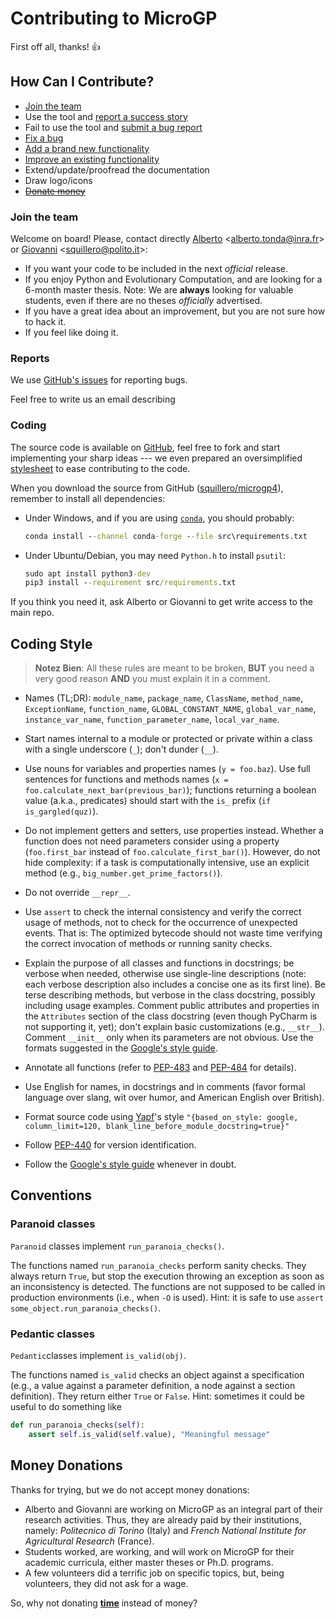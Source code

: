 Contributing to MicroGP
=======================

First off all, thanks! :+1:

## How Can I Contribute?

* [Join the team](#join-the-team)
* Use the tool and [report a success story](#report)
* Fail to use the tool and [submit a bug report](#report)
* [Fix a bug](#coding)
* [Add a brand new functionality](#coding)
* [Improve an existing functionality](#coding)
* Extend/update/proofread the documentation
* Draw logo/icons
* [~~Donate money~~](#money-donations)

### Join the team

Welcome on board! Please, contact directly [Alberto](https://www.researchgate.net/profile/Alberto_Tonda) <[alberto.tonda@inra.fr](alberto.tonda@inra.fr)> or [Giovanni](https://staff.polito.it/giovanni.squillero/) <[squillero@polito.it](giovanni.squillero@polito.it)>:

* If you want your code to be included in the next *official* release.
* If you enjoy Python and Evolutionary Computation, and are looking for a 6-month master thesis. Note: We are **always** looking for valuable students, even if there are no theses *officially* advertised.
* If you have a great idea about an improvement, but you are not sure how to hack it.
* If you feel like doing it.

### Reports

We use [GitHub's issues](https://github.com/squillero/microgp4/issues) for reporting bugs. 

Feel free to write us an email describing

### Coding

The source code is available on [GitHub](https://github.com/squillero/microgp4), feel free to fork and start implementing your sharp ideas --- we even prepared an oversimplified [stylesheet](#cding-style) to ease contributing to the code.

When you download the source from GitHub ([squillero/microgp4](https://github.com/squillero/microgp4)), remember to install all dependencies:

- Under Windows, and if you are using [`conda`](https://docs.conda.io/projects/conda/), you should probably:

  ```cmd
  conda install --channel conda-forge --file src\requirements.txt 
  ```

- Under Ubuntu/Debian, you may need `Python.h` to install `psutil`:

  ```cmd
  sudo apt install python3-dev
  pip3 install --requirement src/requirements.txt
  ```


If you think you need it, ask Alberto or Giovanni to get write access to the main repo.

## Coding Style

> **Notez Bien**: All these rules are meant to be broken, **BUT** you need a very good reason **AND** you must explain it in a comment.

* Names (TL;DR): `module_name`, `package_name`, `ClassName`, `method_name`, `ExceptionName`, `function_name`, `GLOBAL_CONSTANT_NAME`, `global_var_name`, `instance_var_name`, `function_parameter_name`, `local_var_name`.

* Start names internal to a module or protected or private within a class with a single underscore (`_`); don't dunder (`__`).

* Use nouns for variables and properties names (`y = foo.baz`). Use full sentences for functions and methods names (`x = foo.calculate_next_bar(previous_bar)`); functions returning a boolean value (a.k.a., predicates) should start with the `is_` prefix (`if is_gargled(quz)`).

* Do not implement getters and setters, use properties instead. Whether a function does not need parameters consider using a property (`foo.first_bar` instead of `foo.calculate_first_bar()`). However, do not hide complexity: if a task is computationally intensive, use an explicit method (e.g., `big_number.get_prime_factors()`). 

* Do not override `__repr__`.

* Use `assert` to check the internal consistency and verify the correct usage of methods, not to check for the occurrence of unexpected events. That is: The optimized bytecode should not waste time verifying the correct invocation of methods or running sanity checks.

* Explain the purpose of all classes and functions in docstrings; be verbose when needed, otherwise use single-line descriptions (note: each verbose description also includes a concise one as its first line). Be terse describing methods, but verbose in the class docstring, possibly including usage examples. Comment public attributes and properties in the `Attributes` section of the class docstring (even though PyCharm is not supporting it, yet); don't explain basic customizations (e.g., `__str__`). Comment `__init__` only when its parameters are not obvious. Use the formats suggested in the [Google's style guide](https://google.github.io/styleguide/pyguide.html&#35;383-functions-and-methods).

* Annotate all functions (refer to [PEP-483](https://www.python.org/dev/peps/pep-0483/) and [PEP-484](https://www.python.org/dev/peps/pep-0484/) for details).

* Use English for names, in docstrings and in comments (favor formal language over slang, wit over humor, and American English over British).

* Format source code using [Yapf](https://github.com/google/yapf)'s style `"{based_on_style: google, column_limit=120, blank_line_before_module_docstring=true}"`

* Follow [PEP-440](https://www.python.org/dev/peps/pep-0440/) for version identification.

* Follow the [Google's style guide](https://google.github.io/styleguide/pyguide.html) whenever in doubt. 

## Conventions

### Paranoid classes

`Paranoid` classes implement `run_paranoia_checks()`.

The functions named `run_paranoia_checks` perform sanity checks. They always return `True`, but stop the execution throwing an exception as soon as an inconsistency is detected. The functions are not supposed to be called in production environments (i.e., when `-O` is used). Hint: it is safe to use `assert some_object.run_paranoia_checks()`. 

### Pedantic classes

`Pedantic`classes implement `is_valid(obj)`.

The functions named `is_valid` checks an object against a specification (e.g., a value against a parameter definition, a node against a section definition). They return either `True` or `False`. Hint: sometimes it could be useful to do something like
```python
def run_paranoia_checks(self):
    assert self.is_valid(self.value), "Meaningful message"
```

## Money Donations

Thanks for trying, but we do not accept money donations:

* Alberto and Giovanni are working on MicroGP as an integral part of their research activities. Thus, they are already paid by their institutions, namely: *Politecnico di Torino* (Italy) and *French National Institute for Agricultural Research* (France).
* Students worked, are working, and will work on MicroGP for their academic curricula, either master theses or Ph.D. programs.
* A few volunteers did a terrific job on specific topics, but, being volunteers, they did not ask for a wage.

So, why not donating [**time**](#join-the-team) instead of money?